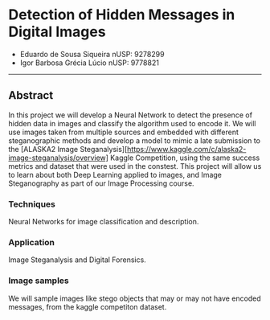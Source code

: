 # Detection of Hidden Messages in Digital Images
* Eduardo de Sousa Siqueira		nUSP: 9278299
* Igor Barbosa Grécia Lúcio		nUSP: 9778821
---

## Abstract

In this project we will develop a Neural Network to detect the presence of hidden data in images and classify the algorithm used to encode it. We will use images taken from multiple sources and embedded with different steganographic methods and develop a model to mimic a late submission to the [ALASKA2 Image Steganalysis][https://www.kaggle.com/c/alaska2-image-steganalysis/overview] Kaggle Competition, using the same success metrics and dataset that were used in the constest. This project will allow us to learn about both Deep Learning applied to images, and Image Steganography as part of our Image Processing course.

### Techniques
Neural Networks for image classification and description.

### Application
Image Steganalysis and Digital Forensics.

### Image samples
We will sample images like stego objects that may or may not have encoded messages, from the kaggle competiton dataset.
